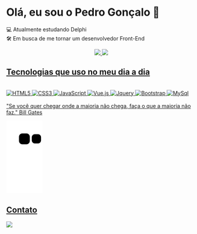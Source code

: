 # Olá, eu sou o Pedro Gonçalo 👋

💻 Atualmente estudando Delphi</br>
🛠️ Em busca de me tornar um desenvolvedor Front-End

<div align="center">
  <a href="https://github.com/Pedro-Gonsalo">
  <img height="180em" src="https://github-readme-stats.vercel.app/api?username=Pedro-Gonsalo&show_icons=true&theme=tokyonight&include_all_commits=true&count_private=true"/>
  <img height="180em" src="https://github-readme-stats.vercel.app/api/top-langs/?username=Pedro-Gonsalo&layout=compact&langs_count=7&theme=tokyonight"/>
</div>

## Tecnologias que uso no meu dia a dia
<div style="display:inline_block"><br/>
  <img height="50em" alt="HTML5" src="https://cdn.jsdelivr.net/gh/devicons/devicon/icons/html5/html5-original.svg" />
  <img alt="CSS3" src="https://cdn.jsdelivr.net/gh/devicons/devicon/icons/css3/css3-original-wordmark.svg" />
  <img alt="JavaScript" src="https://cdn.jsdelivr.net/gh/devicons/devicon/icons/javascript/javascript-original.svg" />
  <img alt="Vue.js" src="https://cdn.jsdelivr.net/gh/devicons/devicon/icons/vuejs/vuejs-original-wordmark.svg" />
  <img alt="Jquery" src="https://cdn.jsdelivr.net/gh/devicons/devicon/icons/jquery/jquery-original-wordmark.svg" />      
  <img alt="Bootstrap" src="https://cdn.jsdelivr.net/gh/devicons/devicon/icons/bootstrap/bootstrap-original-wordmark.svg" />
  <img alt="MySql" src="https://cdn.jsdelivr.net/gh/devicons/devicon/icons/mysql/mysql-original-wordmark.svg" />
</div><br/>
"Se você quer chegar onde a maioria não chega, faça o que a maioria não faz." Bill Gates

![Snake animation](https://github.com/Pedro-Gonsalo/Pedro-Gonsalo/blob/output/github-contribution-grid-snake.svg)

## Contato
<div>
  <a href="https://www.linkedin.com/in/pedro-henrique-gonçalo-de-oliveira-315a3b235/"><img src="https://img.shields.io/badge/LinkedIn-0077B5?style=for-the-badge&logo=linkedin&logoColor=white" target="_blank"></a> 
</div>

